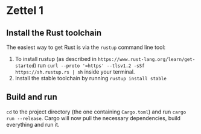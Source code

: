 # Zettel 1

## Install the Rust toolchain

The easiest way to get Rust is via the `rustup` command line tool:
 1. To install rustup (as described in `https://www.rust-lang.org/learn/get-started`) run `curl --proto '=https' --tlsv1.2 -sSf https://sh.rustup.rs | sh` inside your terminal.
 2. Install the stable toolchain by running `rustup install stable`


## Build and run
`cd` to the project directory (the one containing `Cargo.toml`) and run `cargo run --release`.
Cargo will now pull the necessary dependencies, build everything and run it.